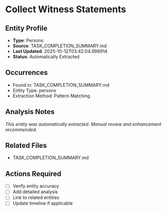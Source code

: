 # Collect Witness Statements

## Entity Profile
- **Type**: Persons
- **Source**: TASK_COMPLETION_SUMMARY.md
- **Last Updated**: 2025-10-12T03:42:04.998914
- **Status**: Automatically Extracted

## Occurrences
- Found in: TASK_COMPLETION_SUMMARY.md
- Entity Type: persons
- Extraction Method: Pattern Matching

## Analysis Notes
*This entity was automatically extracted. Manual review and enhancement recommended.*

## Related Files
- TASK_COMPLETION_SUMMARY.md

## Actions Required
- [ ] Verify entity accuracy
- [ ] Add detailed analysis
- [ ] Link to related entities
- [ ] Update timeline if applicable
